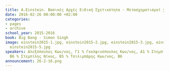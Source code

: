 ```yaml
---
title: A.Einstein. Bασικές Αρχές Ειδική Σχετικότητα - Μετασχηματισμοί χρόνου/μήκους
date: 2016-02-26 00:00:00 +02:00
categories:
- pages
- archive
school_year: 2015-2016
book: Big Bang - Simon Singh
image: einstein2015-1.jpg, einstein2015-2.jpg, einstein2015-3.jpg, einstein2015-4.jpg,
  einstein2015-5.jpg
speakers: Aλεξόπουλος Κων/νος, Γ1 % Γκολφινόπουλος Κων/νος, A1 % Στεμπίλης Πάνος,
  Β6 % Στεμπίλης Νίκος, Β5 % Τσιλιμπάρης Κων/νος, Β6
announcement: 26-2-16.png
---
```



